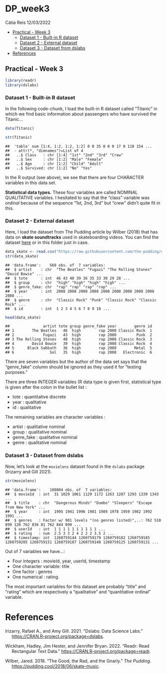 DP_week3
================
Cátia Reis
12/03/2022

-   [Practical - Week 3](#practical---week-3)
    -   [Dataset 1 - Built-in R
        dataset](#dataset-1---built-in-r-dataset)
    -   [Dataset 2 - External dataset](#dataset-2---external-dataset)
    -   [Dataset 3 - Dataset from
        dslabs](#dataset-3---dataset-from-dslabs)
-   [References](#references)

## Practical - Week 3

``` r
library(readr)
library(dslabs)
```

### Dataset 1 - Built-in R dataset

In the following code-chunk, I load the built-in R dataset called
“Titanic” in which we find basic information about passengers who have
survived the Titanic…

``` r
data(Titanic)
```

``` r
str(Titanic)
```

    ##  'table' num [1:4, 1:2, 1:2, 1:2] 0 0 35 0 0 0 17 0 118 154 ...
    ##  - attr(*, "dimnames")=List of 4
    ##   ..$ Class   : chr [1:4] "1st" "2nd" "3rd" "Crew"
    ##   ..$ Sex     : chr [1:2] "Male" "Female"
    ##   ..$ Age     : chr [1:2] "Child" "Adult"
    ##   ..$ Survived: chr [1:2] "No" "Yes"

In the R output (see above), we see that there are four CHARACTER
variables in this data set.

**Statistical data types.** These four variables are called NOMINAL
QUALITATIVE variables. I hesitated to say that the “class” variable was
*ordinal* because of the sequence “1st, 2nd, 3rd” but “crew” didn’t
quite fit in this.

### Dataset 2 - External dataset

Here, I load the dataset from The Pudding article by Wilber (2018) that
has data on **skate soundtracks** used in skateboarding videos. You can
find the dataset
[here](https://github.com/the-pudding/data/blob/master/skate-music/soundtrack_data.csv)
or in this folder just in case.

``` r
data_skate <- read.csv("https://raw.githubusercontent.com/the-pudding/data/master/skate-music/soundtrack_data.csv")
str(data_skate)
```

    ## 'data.frame':    568 obs. of  7 variables:
    ##  $ artist    : chr  "The Beatles" "Fugazi" "The Rolling Stones" "David Bowie" ...
    ##  $ tote      : int  46 43 40 39 36 35 33 30 29 28 ...
    ##  $ group     : chr  "high" "high" "high" "high" ...
    ##  $ genre_fake: chr  "rap" "rap" "rap" "rap" ...
    ##  $ year      : int  2008 2008 2008 2008 2008 2008 2008 2008 2008 2008 ...
    ##  $ genre     : chr  "Classic Rock" "Punk" "Classic Rock" "Classic Rock" ...
    ##  $ id        : int  1 2 3 4 5 6 7 8 9 10 ...

``` r
head(data_skate)
```

    ##               artist tote group genre_fake year        genre id
    ## 1        The Beatles   46  high        rap 2008 Classic Rock  1
    ## 2             Fugazi   43  high        rap 2008         Punk  2
    ## 3 The Rolling Stones   40  high        rap 2008 Classic Rock  3
    ## 4        David Bowie   39  high        rap 2008 Classic Rock  4
    ## 5      Black Sabbath   36  high        rap 2008        Metal  5
    ## 6                Sol   35  high        rap 2008   Electronic  6

There are seven variables but the author of the data set says that the
“genre_fake” column should be ignored as they used it for “testing
purposes.” <!-- cite source -->

There are three INTEGER variables (R data type is given first,
statistical type is given after the colon in the bullet list :

-   tote : quantitative discrete
-   year : qualitative
-   id : qualitative

The remaining variables are character variables :

-   artist : qualitative nominal
-   group : qualitative nominal
-   genre_fake : qualitative nominal
-   genre : qualitative nominal

### Dataset 3 - Dataset from dslabs

Now, let’s look at the `movielens` dataset found in the `dslabs` package
(Irizarry and Gill 2021).

``` r
str(movielens)
```

    ## 'data.frame':    100004 obs. of  7 variables:
    ##  $ movieId  : int  31 1029 1061 1129 1172 1263 1287 1293 1339 1343 ...
    ##  $ title    : chr  "Dangerous Minds" "Dumbo" "Sleepers" "Escape from New York" ...
    ##  $ year     : int  1995 1941 1996 1981 1989 1978 1959 1982 1992 1991 ...
    ##  $ genres   : Factor w/ 901 levels "(no genres listed)",..: 762 510 899 120 762 836 81 762 844 899 ...
    ##  $ userId   : int  1 1 1 1 1 1 1 1 1 1 ...
    ##  $ rating   : num  2.5 3 3 2 4 2 2 2 3.5 2 ...
    ##  $ timestamp: int  1260759144 1260759179 1260759182 1260759185 1260759205 1260759151 1260759187 1260759148 1260759125 1260759131 ...

Out of 7 variables we have…:

-   Four integers : movieId, year, userId, timestamp
-   One character variable: title
-   One factor : genres
-   One numerical : rating.

The most important variables for this dataset are probably “title” and
“rating” which are respectively a “qualitative” and “quantitative
ordinal” variable.

# References

<div id="refs" class="references csl-bib-body hanging-indent">

<div id="ref-irizarry_dslabs_2021" class="csl-entry">

Irizarry, Rafael A., and Amy Gill. 2021. “Dslabs: Data Science Labs.”
<https://CRAN.R-project.org/package=dslabs>.

</div>

<div id="ref-wickham_readr_2022" class="csl-entry">

Wickham, Hadley, Jim Hester, and Jennifer Bryan. 2022. “Readr: Read
Rectangular Text Data.” <https://CRAN.R-project.org/package=readr>.

</div>

<div id="ref-wilber_good_2018" class="csl-entry">

Wilber, Jared. 2018. “The Good, the Rad, and the Gnarly.” *The Pudding*.
<https://pudding.cool/2018/06/skate-music>.

</div>

</div>

